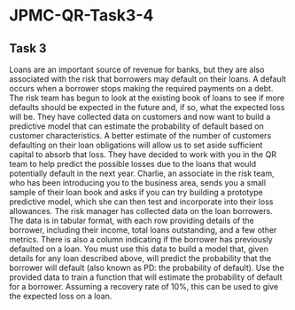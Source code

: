 # JPMC-QR-Task3-4
## Task 3
Loans are an important source of revenue for banks, but they are also associated with the risk that borrowers may default on their loans. A default occurs when a borrower stops making the required payments on a debt.
The risk team has begun to look at the existing book of loans to see if more defaults should be expected in the future and, if so, what the expected loss will be. They have collected data on customers and now want to build a predictive model that can estimate the probability of default based on customer characteristics. A better estimate of the number of customers defaulting on their loan obligations will allow us to set aside sufficient capital to absorb that loss. They have decided to work with you in the QR team to help predict the possible losses due to the loans that would potentially default in the next year.
Charlie, an associate in the risk team, who has been introducing you to the business area, sends you a small sample of their loan book and asks if you can try building a prototype predictive model, which she can then test and incorporate into their loss allowances.
The risk manager has collected data on the loan borrowers. The data is in tabular format, with each row providing details of the borrower, including their income, total loans outstanding, and a few other metrics. There is also a column indicating if the borrower has previously defaulted on a loan. You must use this data to build a model that, given details for any loan described above, will predict the probability that the borrower will default (also known as PD: the probability of default). Use the provided data to train a function that will estimate the probability of default for a borrower. Assuming a recovery rate of 10%, this can be used to give the expected loss on a loan.
